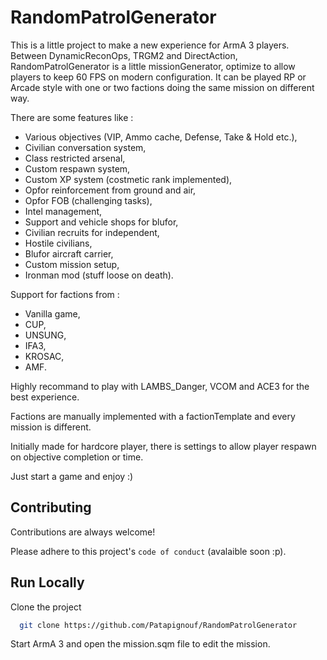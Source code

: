 # RandomPatrolGenerator

This is a little project  to make a new experience for ArmA 3 players.
Between DynamicReconOps, TRGM2 and DirectAction, RandomPatrolGenerator is a little missionGenerator, optimize to allow players to keep 60 FPS on modern configuration.
It can be played RP or Arcade style with one or two factions doing the same mission on different way.

There are some features like :
- Various objectives (VIP, Ammo cache, Defense, Take & Hold etc.),
- Civilian conversation system,
- Class restricted arsenal,
- Custom respawn system,
- Custom XP system (costmetic rank implemented),
- Opfor reinforcement from ground and air,
- Opfor FOB (challenging tasks),
- Intel management,
- Support and vehicle shops for blufor,
- Civilian recruits for independent,
- Hostile civilians,
- Blufor aircraft carrier,
- Custom mission setup,
- Ironman mod (stuff loose on death).

Support for factions from :
- Vanilla game,
- CUP,
- UNSUNG,
- IFA3,
- KROSAC,
- AMF.

Highly recommand to play with LAMBS_Danger, VCOM and ACE3 for the best experience.

Factions are manually implemented with a factionTemplate and every mission is different.

Initially made for hardcore player, there is settings to allow player respawn on objective completion or time.

Just start a game and enjoy :)
## Contributing

Contributions are always welcome!


Please adhere to this project's `code of conduct` (avalaible soon :p).


## Run Locally

Clone the project

```bash
  git clone https://github.com/Patapignouf/RandomPatrolGenerator
```

Start ArmA 3 and open the mission.sqm file to edit the mission.
